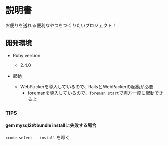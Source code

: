 # 説明書

お便りを送れる便利なやつをつくりたいプロジェクト！

## 開発環境

* Ruby version
    * 2.4.0

* 起動
    * WebPackerを導入しているので、RailsとWebPackerの起動が必要
        * foremanを導入しているので、`foreman start`で両方一度に起動できるよ

### TIPS

#### gem mysql2のbundle installに失敗する場合
`xcode-select --install` を叩く